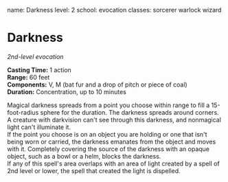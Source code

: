 name: Darkness
level: 2
school: evocation
classes: sorcerer
         warlock
         wizard

# Darkness 
_2nd-level evocation_ 

**Casting Time:** 1 action    
**Range:** 60 feet    
**Components:** V, M (bat fur and a drop of pitch or piece of coal)    
**Duration:** Concentration, up to 10 minutes 

Magical darkness spreads from a point you choose within range to fill a 15-foot-radius sphere for the duration. The darkness spreads around corners. A creature with darkvision can't see through this darkness, and nonmagical light can't illuminate it.    
If the point you choose is on an object you are holding or one that isn't being worn or carried, the darkness emanates from the object and moves with it. Completely covering the source of the darkness with an opaque object, such as a bowl or a helm, blocks the darkness.    
If any of this spell's area overlaps with an area of light created by a spell of 2nd level or lower, the spell that created the light is dispelled. 